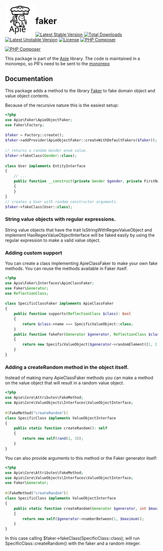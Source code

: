 <img src="https://raw.githubusercontent.com/apie-lib/apie-lib-monorepo/main/docs/apie-logo.svg" width="100px" align="left" />
<h1>faker</h1>






 [![Latest Stable Version](https://poser.pugx.org/apie/faker/v)](https://packagist.org/packages/apie/faker) [![Total Downloads](https://poser.pugx.org/apie/faker/downloads)](https://packagist.org/packages/apie/faker) [![Latest Unstable Version](https://poser.pugx.org/apie/faker/v/unstable)](https://packagist.org/packages/apie/faker) [![License](https://poser.pugx.org/apie/faker/license)](https://packagist.org/packages/apie/faker) [![PHP Composer](https://apie-lib.github.io/projectCoverage/coverage-faker.svg)](https://apie-lib.github.io/projectCoverage/faker/index.html)  

[![PHP Composer](https://github.com/apie-lib/faker/actions/workflows/php.yml/badge.svg?event=push)](https://github.com/apie-lib/faker/actions/workflows/php.yml)

This package is part of the [Apie](https://github.com/apie-lib) library.
The code is maintained in a monorepo, so PR's need to be sent to the [monorepo](https://github.com/apie-lib/apie-lib-monorepo/pulls)

## Documentation
This package adds a method to the library [Faker](https://github.com/FakerPHP/Faker) to fake domain object and value object contents.

Because of the recursive nature this is the easiest setup:
```php
<?php
use Apie\Faker\ApieObjectFaker;
use Faker\Factory;

$faker = Factory::create();
$faker->addProvider(ApieObjectFaker::createWithDefaultFakers($faker));

// returns a random Gender enum value.
$faker->fakeClass(Gender::class);

class User implements EntityInterface
{
    // ...
    public function __construct(private Gender $gender, private FirstName $firstName, private LastName $lastName)
    {
    }
}
// creates a User with random constructor arguments.
$faker->fakeClass(User::class);
```

### String value objects with regular expressions.
String value objects that have the trait IsStringWithRegexValueObject and implement HasRegexValueObjectInterface will
be faked easily by using the regular expression to make a valid value object.

### Adding custom support
You can create a class implementing ApieClassFaker to make your own fake methods. You can reuse the methods available
in Faker itself.

```php
<?php
use Apie\Faker\Interfaces\ApieClassFaker;
use Faker\Generator;
use ReflectionClass;

class SpecificClassFaker implements ApieClassFaker
{
    public function supports(ReflectionClass $class): bool
    {
        return $class->name === SpecificValueObject::class;
    }
    public function fakeFor(Generator $generator, ReflectionClass $class): SpecificValueObject
    {
        return new SpecificValueObject($generator->randomElement([1, 2, 3]));
    }
}
```

### Adding a createRandom method in the object itself.
Instead of making many ApieClassFaker methods you can make a method on the value object that will result in a random
value object.

```php
<?php
use Apie\Core\Attributes\FakeMethod;
use Apie\Core\ValueObjects\Interfaces\ValueObjectInterface;

#[FakeMethod("createRandom")]
class SpecificClass implements ValueObjectInterface
{
    public static function createRandom(): self
    {
        return new self(rand(1, 3));
    }
}
```
You can also provide arguments to this method or the Faker generator itself:
```php
<?php
use Apie\Core\Attributes\FakeMethod;
use Apie\Core\ValueObjects\Interfaces\ValueObjectInterface;
use Faker\Generator;

#[FakeMethod("createRandom")]
class SpecificClass implements ValueObjectInterface
{
    public static function createRandom(Generator $generator, int $maximum): self
    {
        return new self($generator->numberBetween(1, $maximum));
    }
}
```
In this case calling $faker->fakeClass(SpecificClass::class); will run SpecificClass::createRandom() with the faker and a random integer.
